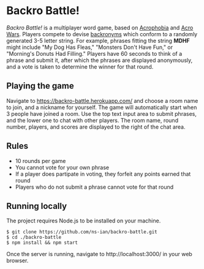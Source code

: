# Backro Battle!
_Backro Battle!_ is a multiplayer word game, based on [Acrophobia](https://en.wikipedia.org/wiki/Acrophobia_(game)) and [Acro Wars](http://www.acrowars.net/). Players compete to devise [backronyms](https://en.wikipedia.org/wiki/Backronym) which conform to a randomly generated 3-5 letter string. For example, phrases fitting the string **MDHF** might include "My Dog Has Fleas," "Monsters Don't Have Fun," or "Morning's Donuts Had Filling." Players have 60 seconds to think of a phrase and submit it, after which the phrases are displayed anonymously, and a vote is taken to determine the winner for that round.

## Playing the game
Navigate to https://backro-battle.herokuapp.com/ and choose a room name to join, and a nickname for yourself. The game will automatically start when 3 people have joined a room. Use the top text input area to submit phrases, and the lower one to chat with other players. The room name, round number, players, and scores are displayed to the right of the chat area.

## Rules
* 10 rounds per game
* You cannot vote for your own phrase
* If a player does partipate in voting, they forfeit any points earned that round
* Players who do not submit a phrase cannot vote for that round

## Running locally
The project requires Node.js to be installed on your machine.
```
$ git clone https://github.com/ns-ian/backro-battle.git
$ cd ./backro-battle
$ npm install && npm start
```
Once the server is running, navigate to http://localhost:3000/ in your web browser.
